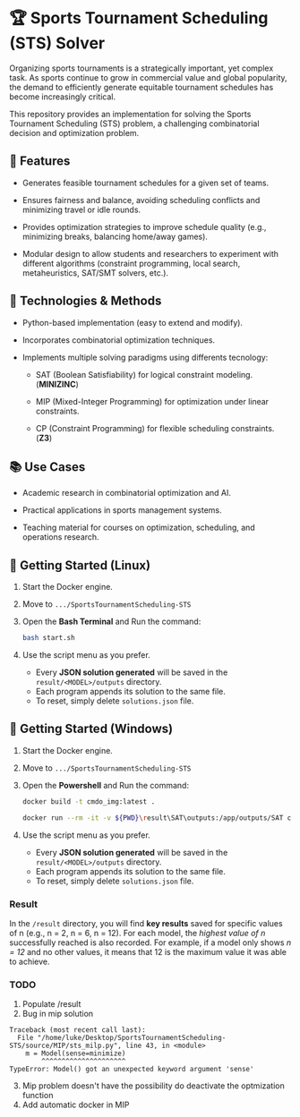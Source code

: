 # 🏆 Sports Tournament Scheduling (STS) Solver

Organizing sports tournaments is a strategically important, yet complex task. As sports continue to grow in commercial value and global popularity, the demand to efficiently generate equitable tournament schedules has become increasingly critical.

This repository provides an implementation for solving the Sports Tournament Scheduling (STS) problem, a challenging combinatorial decision and optimization problem.

## 🚀 Features

- Generates feasible tournament schedules for a given set of teams.

- Ensures fairness and balance, avoiding scheduling conflicts and minimizing travel or idle rounds.

- Provides optimization strategies to improve schedule quality (e.g., minimizing breaks, balancing home/away games).

- Modular design to allow students and researchers to experiment with different algorithms (constraint programming, local search, metaheuristics, SAT/SMT solvers, etc.).

## 🔧 Technologies & Methods

- Python-based implementation (easy to extend and modify).

- Incorporates combinatorial optimization techniques.

- Implements multiple solving paradigms using differents tecnology:

  - SAT (Boolean Satisfiability) for logical constraint modeling.   (**MINIZINC**)

  - MIP (Mixed-Integer Programming) for optimization under linear constraints. 

  - CP (Constraint Programming) for flexible scheduling constraints.  (**Z3**)


## 📚 Use Cases

- Academic research in combinatorial optimization and AI.

- Practical applications in sports management systems.

- Teaching material for courses on optimization, scheduling, and operations research.

## 📝 Getting Started (Linux)

1. Start the Docker engine.
2. Move to `.../SportsTournamentScheduling-STS`
3. Open the **Bash Terminal** and Run the command:

   ```bash
   bash start.sh
   ```
4. Use the script menu as you prefer.

   * Every **JSON solution generated** will be saved in the `result/<MODEL>/outputs` directory.
   * Each program appends its solution to the same file.
   * To reset, simply delete `solutions.json` file.

## 📝 Getting Started (Windows)

1. Start the Docker engine.
2. Move to `.../SportsTournamentScheduling-STS`
3. Open the **Powershell** and Run the command:

   ```bash
   docker build -t cmdo_img:latest .

   docker run --rm -it -v ${PWD}\result\SAT\outputs:/app/outputs/SAT cmdo_img -v ${PWD}\result\CP\outputs:/app/outputs/CP cmdo_img -v ${PWD}\result\MIP\outputs:/app/outputs/MIP cmdo_img 
   
   ```
4. Use the script menu as you prefer.

   * Every **JSON solution generated** will be saved in the `result/<MODEL>/outputs` directory.
   * Each program appends its solution to the same file.
   * To reset, simply delete `solutions.json` file.


###  Result

In the `/result` directory, you will find **key results** saved for specific values of n (e.g., n = 2, n = 6, n = 12).
For each model, the _highest value of n_ successfully reached is also recorded.
For example, if a model only shows _n = 12_ and no other values, it means that 12 is the maximum value it was able to achieve.

### TODO

1. Populate /result
2. Bug in mip solution

```text
Traceback (most recent call last):
  File "/home/luke/Desktop/SportsTournamentScheduling-STS/source/MIP/sts_milp.py", line 43, in <module>
    m = Model(sense=minimize)
        ^^^^^^^^^^^^^^^^^^^^^
TypeError: Model() got an unexpected keyword argument 'sense'
```

3. Mip problem doesn't have the possibility do deactivate the optmization function
4. Add automatic docker in MIP


